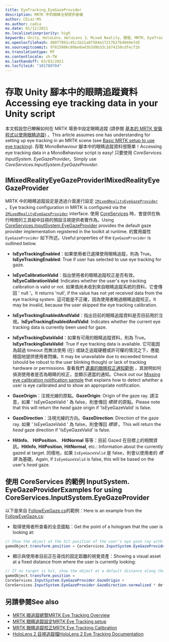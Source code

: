 ```yaml
---
title: EyeTracking_EyeGazeProvider
description: MRTK 中的眼睛注視提供者檔
author: CDiaz-MS
ms.author: cadia
ms.date: 01/12/2021
ms.localizationpriority: high
keywords: Unity、HoloLens、HoloLens 2、Mixed Reality、開發、MRTK、EyeTracking、EyeGaze、
ms.openlocfilehash: d00f7891c45c1b21a87584e17217b27b4049efd5
ms.sourcegitcommit: 97815006c09be0a43b3d9b33c1674150cdfecf2b
ms.translationtype: MT
ms.contentlocale: zh-TW
ms.lasthandoff: 03/03/2021
ms.locfileid: "101780704"
---
```

# <a name="accessing-eye-tracking-data-in-your-unity-script"></a><span data-ttu-id="2ef60-104">存取 Unity 腳本中的眼睛追蹤資料</span><span class="sxs-lookup"><span data-stu-id="2ef60-104">Accessing eye tracking data in your Unity script</span></span>

<span data-ttu-id="2ef60-105">本文假設您已瞭解如何在 MRTK 場景中設定眼睛追蹤 (請參閱 [基本的 MRTK 安裝程式以使用眼睛追蹤](EyeTracking_BasicSetup.md)) 。</span><span class="sxs-lookup"><span data-stu-id="2ef60-105">This article assumes one has understanding for setting up eye tracking in an MRTK scene (see [Basic MRTK setup to use eye tracking](EyeTracking_BasicSetup.md)).</span></span>
<span data-ttu-id="2ef60-106">存取 MonoBehaviour 腳本中的眼睛追蹤資料很簡單！</span><span class="sxs-lookup"><span data-stu-id="2ef60-106">Accessing eye tracking data in a MonoBehaviour script is easy!</span></span> <span data-ttu-id="2ef60-107">只要使用 *CoreServices. InputSystem. EyeGazeProvider*。</span><span class="sxs-lookup"><span data-stu-id="2ef60-107">Simply use *CoreServices.InputSystem.EyeGazeProvider*.</span></span>

## <a name="imixedrealityeyegazeprovider"></a><span data-ttu-id="2ef60-108">IMixedRealityEyeGazeProvider</span><span class="sxs-lookup"><span data-stu-id="2ef60-108">IMixedRealityEyeGazeProvider</span></span>

<span data-ttu-id="2ef60-109">MRTK 中的眼睛追蹤設定是透過介面進行設定 [`IMixedRealityEyeGazeProvider`](xref:Microsoft.MixedReality.Toolkit.Input.IMixedRealityEyeGazeProvider) 。</span><span class="sxs-lookup"><span data-stu-id="2ef60-109">Eye tracking configuration in MRTK is configured via the [`IMixedRealityEyeGazeProvider`](xref:Microsoft.MixedReality.Toolkit.Input.IMixedRealityEyeGazeProvider) interface.</span></span> <span data-ttu-id="2ef60-110">使用 [CoreServices](EyeTracking_EyeGazeProvider.md) 時，會提供在執行時間的工具組中註冊的預設注視提供者實作為。</span><span class="sxs-lookup"><span data-stu-id="2ef60-110">Using [CoreServices.InputSystem.EyeGazeProvider](EyeTracking_EyeGazeProvider.md) provides the default gaze provider implementation registered in the toolkit at runtime.</span></span>
<span data-ttu-id="2ef60-111">的實用屬性 `EyeGazeProvider` 如下所述。</span><span class="sxs-lookup"><span data-stu-id="2ef60-111">Useful properties of the `EyeGazeProvider` is outlined below.</span></span>

- <span data-ttu-id="2ef60-112">**IsEyeTrackingEnabled**：如果使用者已選擇使用眼睛追蹤，則為 True。</span><span class="sxs-lookup"><span data-stu-id="2ef60-112">**IsEyeTrackingEnabled**: True if user has selected to use eye tracking for gaze.</span></span>

- <span data-ttu-id="2ef60-113">**IsEyeCalibrationValid**：指出使用者的眼睛追蹤校正是否有效。</span><span class="sxs-lookup"><span data-stu-id="2ef60-113">**IsEyeCalibrationValid**: Indicates whether the user's eye tracking calibration is valid or not.</span></span>
<span data-ttu-id="2ef60-114">如果值尚未收到來自眼睛追蹤系統的資料，它會傳回 ' null '。</span><span class="sxs-lookup"><span data-stu-id="2ef60-114">It returns 'null', if the value has not yet received data from the eye tracking system.</span></span>
<span data-ttu-id="2ef60-115">這可能是不正確，因為使用者略過眼睛追蹤校正。</span><span class="sxs-lookup"><span data-stu-id="2ef60-115">It may be invalid, because the user skipped the eye tracking calibration.</span></span>

- <span data-ttu-id="2ef60-116">**IsEyeTrackingEnabledAndValid**：指出目前的眼睛追蹤資料是否目前用於注視。</span><span class="sxs-lookup"><span data-stu-id="2ef60-116">**IsEyeTrackingEnabledAndValid**: Indicates whether the current eye tracking data is currently been used for gaze.</span></span>

- <span data-ttu-id="2ef60-117">**IsEyeTrackingDataValid**：如果有可用的眼睛追蹤資料，則為 True。</span><span class="sxs-lookup"><span data-stu-id="2ef60-117">**IsEyeTrackingDataValid**: True if eye tracking data is available.</span></span>
<span data-ttu-id="2ef60-118">它可能因為超過 timeout 而無法使用 (在) 或缺乏追蹤硬體或許可權的情況之下，應能穩固地提供使用者閃爍。</span><span class="sxs-lookup"><span data-stu-id="2ef60-118">It may be unavailable due to exceeded timeout (should be robust to the user blinking though) or lack of tracking hardware or permissions.</span></span>
<span data-ttu-id="2ef60-119">查看我們 [遺漏的眼睛校正通知範例](EyeTracking_IsUserCalibrated.md) ，其說明如何偵測使用者是否為眼睛的校正，並顯示適當的通知。</span><span class="sxs-lookup"><span data-stu-id="2ef60-119">Check out our [Missing eye calibration notification sample](EyeTracking_IsUserCalibrated.md) that explains how to detect whether a user is eye calibrated and to show an appropriate notification.</span></span>

- <span data-ttu-id="2ef60-120">**GazeOrigin**：注視光線的原點。</span><span class="sxs-lookup"><span data-stu-id="2ef60-120">**GazeOrigin**: Origin of the gaze ray.</span></span>
<span data-ttu-id="2ef60-121">請注意，如果 ' IsEyeGazeValid ' 為 false，則會傳回 *標頭* 的原點。</span><span class="sxs-lookup"><span data-stu-id="2ef60-121">Please note that this will return the *head* gaze origin if 'IsEyeGazeValid' is false.</span></span>

- <span data-ttu-id="2ef60-122">**GazeDirection**：注視光線的方向。</span><span class="sxs-lookup"><span data-stu-id="2ef60-122">**GazeDirection**: Direction of the gaze ray.</span></span>
<span data-ttu-id="2ef60-123">如果 ' IsEyeGazeValid ' 為 false，則會傳回 *標頭* 。</span><span class="sxs-lookup"><span data-stu-id="2ef60-123">This will return the *head* gaze direction if 'IsEyeGazeValid' is false.</span></span>

- <span data-ttu-id="2ef60-124">**HitInfo**、 **HitPosition**、 **HitNormal** 等等：目前 Gazed 在目標上的相關資訊。</span><span class="sxs-lookup"><span data-stu-id="2ef60-124">**HitInfo**, **HitPosition**, **HitNormal**, etc.: Information about the currently gazed at target.</span></span>
<span data-ttu-id="2ef60-125">同樣地，如果 `IsEyeGazeValid` 是 false，則會以使用者的 *標頭* 為基礎。</span><span class="sxs-lookup"><span data-stu-id="2ef60-125">Again, if `IsEyeGazeValid` is false, this will be based on the user's *head* gaze.</span></span>

## <a name="examples-for-using-coreservicesinputsystemeyegazeprovider"></a><span data-ttu-id="2ef60-126">使用 CoreServices 的範例 InputSystem. EyeGazeProvider</span><span class="sxs-lookup"><span data-stu-id="2ef60-126">Examples for using CoreServices.InputSystem.EyeGazeProvider</span></span>

<span data-ttu-id="2ef60-127">以下是來自 [FollowEyeGaze.cs](xref:Microsoft.MixedReality.Toolkit.Examples.Demos.EyeTracking.FollowEyeGaze)的範例：</span><span class="sxs-lookup"><span data-stu-id="2ef60-127">Here is an example from the [FollowEyeGaze.cs](xref:Microsoft.MixedReality.Toolkit.Examples.Demos.EyeTracking.FollowEyeGaze):</span></span>

- <span data-ttu-id="2ef60-128">取得使用者所查看的全息圖點：</span><span class="sxs-lookup"><span data-stu-id="2ef60-128">Get the point of a hologram that the user is looking at:</span></span>

```c#
// Show the object at the hit position of the user's eye gaze ray with the target.
gameObject.transform.position = CoreServices.InputSystem.EyeGazeProvider.HitPosition;
```

- <span data-ttu-id="2ef60-129">顯示與使用者目前正在尋找的固定距離的視覺資產：</span><span class="sxs-lookup"><span data-stu-id="2ef60-129">Showing a visual asset at a fixed distance from where the user is currently looking:</span></span>

```c#
// If no target is hit, show the object at a default distance along the gaze ray.
gameObject.transform.position =
CoreServices.InputSystem.EyeGazeProvider.GazeOrigin +
CoreServices.InputSystem.EyeGazeProvider.GazeDirection.normalized * defaultDistanceInMeters;
```

## <a name="see-also"></a><span data-ttu-id="2ef60-130">另請參閱</span><span class="sxs-lookup"><span data-stu-id="2ef60-130">See also</span></span>

- [<span data-ttu-id="2ef60-131">MRTK 眼追蹤總覽</span><span class="sxs-lookup"><span data-stu-id="2ef60-131">MRTK Eye Tracking Overview</span></span>](EyeTracking_Main.md)
- [<span data-ttu-id="2ef60-132">MRTK 眼睛追蹤設定</span><span class="sxs-lookup"><span data-stu-id="2ef60-132">MRTK Eye Tracking setup</span></span>](EyeTracking_BasicSetup.md)
- [<span data-ttu-id="2ef60-133">MRTK 眼睛追蹤校正</span><span class="sxs-lookup"><span data-stu-id="2ef60-133">MRTK Eye Tracking Calibration</span></span>](EyeTracking_IsUserCalibrated.md)
- [<span data-ttu-id="2ef60-134">HoloLens 2 目視追蹤檔</span><span class="sxs-lookup"><span data-stu-id="2ef60-134">HoloLens 2 Eye Tracking Documentation</span></span>](https://docs.microsoft.com/windows/mixed-reality/eye-tracking)

